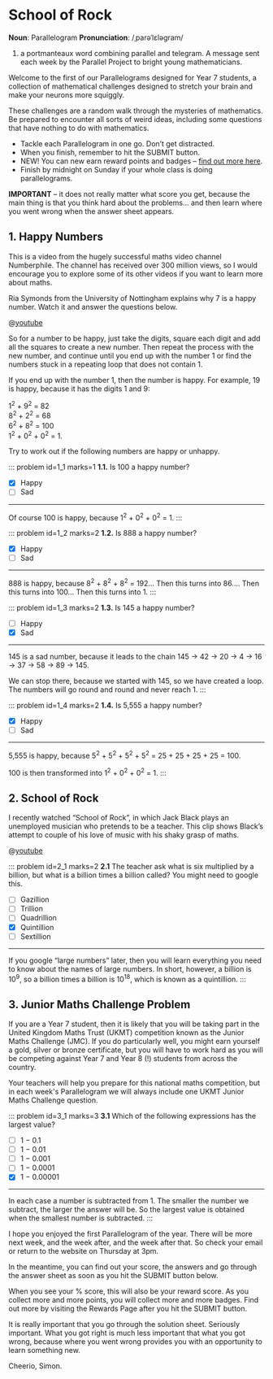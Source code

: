 # School of Rock

<div class="dictionary">

__Noun__: Parallelogram
__Pronunciation__: /ˌparəˈlɛləɡram/

1. a portmanteaux word combining parallel and telegram. A message sent each
week by the Parallel Project to bright young mathematicians.

</div>

Welcome to the first of our Parallelograms designed for Year 7 students, a collection of mathematical challenges designed to stretch your brain and make your neurons more squiggly.

These challenges are a random walk through the mysteries of mathematics. Be prepared to encounter all sorts of weird ideas, including some questions that have nothing to do with mathematics.

* Tackle each Parallelogram in one go. Don’t get distracted.
* When you finish, remember to hit the SUBMIT button.
*	NEW! You can new earn reward points and badges – [find out more here](/badges).
* Finish by midnight on Sunday if your whole class is doing parallelograms.


__IMPORTANT__ – it does not really matter what score you get, because the main thing is that you think hard about the problems... and then learn where you went wrong when the answer sheet appears.


## 1. Happy Numbers

This is a video from the hugely successful maths video channel Numberphile. The channel has received over 300 million views, so I would encourage you to explore some of its other videos if you want to learn more about maths.

Ria Symonds from the University of Nottingham explains why 7 is a happy number. Watch it and answer the questions below.

@[youtube](kC6YObu61_w?rel=0)

So for a number to be happy, just take the digits, square each digit and add all the squares to create a new number. Then repeat the process with the new number, and continue until you end up with the number 1 or find the numbers stuck in a repeating loop that does not contain 1.

If you end up with the number 1, then the number is happy. For example, 19 is happy, because it has the digits 1 and 9:

1<sup>2</sup> + 9<sup>2</sup> = 82  
8<sup>2</sup> + 2<sup>2</sup> = 68  
6<sup>2</sup> + 8<sup>2</sup> = 100  
1<sup>2</sup> + 0<sup>2</sup> + 0<sup>2</sup> = 1.  

Try to work out if the following numbers are happy or unhappy.

::: problem id=1_1 marks=1
__1.1.__ Is 100 a happy number?

* [x] Happy
* [ ] Sad

---

Of course 100 is happy, because 1<sup>2</sup> + 0<sup>2</sup> + 0<sup>2</sup> = 1.
:::

::: problem id=1_2 marks=2
__1.2.__ Is 888 a happy number?

* [x] Happy
* [ ] Sad

---

888 is happy, because 8<sup>2</sup> + 8<sup>2</sup> + 8<sup>2</sup> = 192... Then this turns into 86.... Then this turns into 100... Then this turns into 1.
:::

::: problem id=1_3 marks=2
__1.3.__ Is 145 a happy number?

* [ ] Happy
* [x] Sad

---

145 is a sad number, because it leads to the chain 145 → 42 → 20 → 4 → 16 → 37 → 58 → 89 → 145.

We can stop there, because we started with 145, so we have created a loop. The numbers will go round and round and never reach 1.
:::

::: problem id=1_4 marks=2
__1.4.__ Is 5,555 a happy number?

* [x] Happy
* [ ] Sad

---

5,555 is happy, because 5<sup>2</sup> + 5<sup>2</sup> + 5<sup>2</sup> + 5<sup>2</sup> = 25 + 25 + 25 + 25 = 100.

100 is then transformed into 1<sup>2</sup> + 0<sup>2</sup> + 0<sup>2</sup> = 1.
:::


## 2. School of Rock

I recently watched “School of Rock”, in which Jack Black plays an unemployed musician who pretends to be a teacher. This clip shows Black’s attempt to couple of his love of music with his shaky grasp of maths.

@[youtube](Qsv4_xOkh4M?rel=0)

::: problem id=2_1 marks=2
__2.1__ The teacher ask what is six multiplied by a billion, but what is a billion times a billion called? You might need to google this.

* [ ] Gazillion
* [ ] Trillion
* [ ] Quadrillion
* [x] Quintillion
* [ ] Sextillion

---

If you google “large numbers” later, then you will learn everything you need to know about the names of large numbers. In short, however, a billion is 10<sup>9</sup>, so a billion times a billion is 10<sup>18</sup>, which is known as a quintillion.
:::


## 3.	Junior Maths Challenge Problem

If you are a Year 7 student, then it is likely that you will be taking part in the United Kingdom Maths Trust (UKMT) competition known as the Junior Maths Challenge (JMC). If you do particularly well, you might earn yourself a gold, silver or bronze certificate, but you will have to work hard as you will be competing against Year 7 and Year 8 (!) students from across the country.

Your teachers will help you prepare for this national maths competition, but in each week's Parallelogram we will always include one UKMT Junior Maths Challenge question.

::: problem id=3_1 marks=3
__3.1__ Which of the following expressions has the largest value?

* [ ] 1 − 0.1
* [ ] 1 − 0.01
* [ ] 1 − 0.001
* [ ] 1 − 0.0001
* [x] 1 − 0.00001

---

In each case a number is subtracted from 1. The smaller the number we subtract, the larger the answer will be. So the largest value is obtained when the smallest number is subtracted.
:::


I hope you enjoyed the first Parallelogram of the year. There will be more next week, and the week after, and the week after that. So check your email or return to the website on Thursday at 3pm.

In the meantime, you can find out your score, the answers and go through the answer sheet as soon as you hit the SUBMIT button below.

When you see your % score, this will also be your reward score. As you collect more and more points, you will collect more and more badges. Find out more by visiting the Rewards Page after you hit the SUBMIT button.

It is really important that you go through the solution sheet. Seriously important. What you got right is much less important that what you got wrong, because where you went wrong provides you with an opportunity to learn something new.

Cheerio,
Simon.
